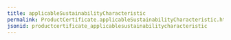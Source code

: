 ```yaml
---
title: applicableSustainabilityCharacteristic
permalink: ProductCertificate.applicableSustainabilityCharacteristic.html
jsonid: productcertificate_applicablesustainabilitycharacteristic
---
```

